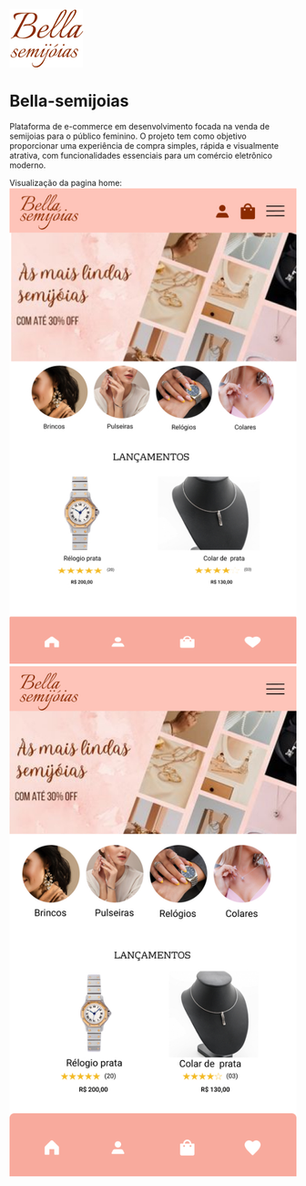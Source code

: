 ![Logo da empresa](src/assets/Bella.png)
# Bella-semijoias
Plataforma de e-commerce em desenvolvimento focada na venda de semijoias para o público feminino. O projeto tem como objetivo proporcionar uma experiência de compra simples, rápida e visualmente atrativa, com funcionalidades essenciais para um comércio eletrônico moderno.

Visualização da pagina home:
![Pagina Home desktop](src/assets/Home%20desktop.jpg) ![Pagina Home mobile](src/assets/Home%20mobile.jpg) 

